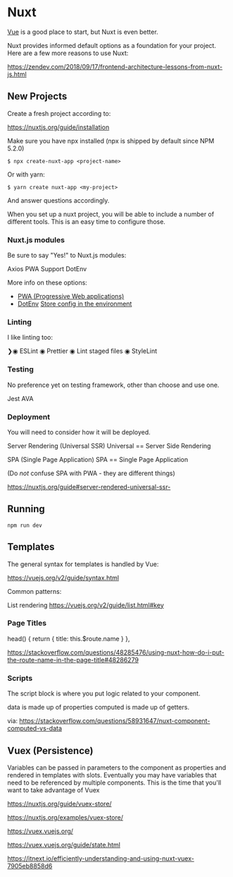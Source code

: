 # Nuxt

[Vue](vue.md) is a good place to start, but Nuxt is even better.

Nuxt provides informed default options as a foundation for your project. Here are a few more reasons to use Nuxt:

https://zendev.com/2018/09/17/frontend-architecture-lessons-from-nuxt-js.html


## New Projects

Create a fresh project according to:

https://nuxtjs.org/guide/installation

Make sure you have npx installed (npx is shipped by default since NPM 5.2.0)

```
$ npx create-nuxt-app <project-name>
```

Or with yarn:

```
$ yarn create nuxt-app <my-project>
```

And answer questions accordingly.

When you set up a nuxt project, you will be able to include a number of different tools. This is an easy time to configure those. 

### Nuxt.js modules

Be sure to say "Yes!" to Nuxt.js modules: 

Axios
PWA Support
DotEnv

More info on these options:
 
 - [PWA (Progressive Web applications)](https://developers.google.com/web/progressive-web-apps/)
 - [DotEnv](https://github.com/motdotla/dotenv#readme)
   [Store config in the environment](https://12factor.net/config)


### Linting

I like linting too:

❯◉ ESLint
 ◉ Prettier
 ◉ Lint staged files
 ◉ StyleLint

### Testing

No preference yet on testing framework, other than choose and use one. 

  Jest 
  AVA 

### Deployment

You will need to consider how it will be deployed. 

Server Rendering (Universal SSR)
Universal == Server Side Rendering

SPA (Single Page Application)
SPA == Single Page Application

(Do *not* confuse SPA with PWA - they are different things)

https://nuxtjs.org/guide#server-rendered-universal-ssr-


## Running

```
npm run dev
```

## Templates

The general syntax for templates is handled by Vue:

https://vuejs.org/v2/guide/syntax.html

Common patterns:

List rendering
https://vuejs.org/v2/guide/list.html#key

### Page Titles

  head() {
    return {
      title: this.$route.name 
    }
  },

https://stackoverflow.com/questions/48285476/using-nuxt-how-do-i-put-the-route-name-in-the-page-title#48286279

### Scripts

The script block is where you put logic related to your component. 

data is made up of properties
computed is made up of getters.

via:
https://stackoverflow.com/questions/58931647/nuxt-component-computed-vs-data


## Vuex (Persistence)

Variables can be passed in parameters to the component as properties and rendered in templates with slots. Eventually you may have variables that need to be referenced by multiple components. This is the time that you'll want to take advantage of Vuex

https://nuxtjs.org/guide/vuex-store/

https://nuxtjs.org/examples/vuex-store/

https://vuex.vuejs.org/

https://vuex.vuejs.org/guide/state.html

https://itnext.io/efficiently-understanding-and-using-nuxt-vuex-7905eb8858d6

